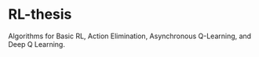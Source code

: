 # RL-thesis

Algorithms for Basic RL, Action Elimination, Asynchronous Q-Learning, and Deep Q Learning.
